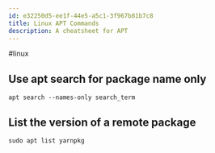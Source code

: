 ```yaml
---
id: e32250d5-ee1f-44e5-a5c1-3f967b81b7c8
title: Linux APT Commands
description: A cheatsheet for APT
---
```


#linux

## Use apt search for package name only

```
apt search --names-only search_term
```

## List the version of a remote package
```
sudo apt list yarnpkg
```
